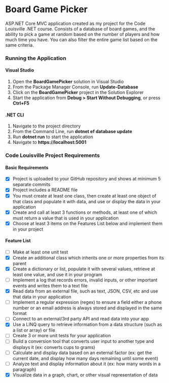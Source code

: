 # Board Game Picker

ASP.NET Core MVC application created as my project for the Code Louisville .NET course. Consists of a database of board games, and the ability to pick a game at random based on the number of players and how much time you have. You can also filter the entire game list based on the same criteria.

### Running the Application

#### Visual Studio

1. Open the **BoardGamePicker** solution in Visual Studio
2. From the Package Manager Console, run **Update-Database**
3. Click on the **BoardGamePicker** project in the Solution Explorer
4. Start the application from **Debug > Start Without Debugging**, or press **Ctrl+F5**

#### .NET CLI

1. Navigate to the project directory
2. From the Command Line, run **dotnet ef database update**
3. Run **dotnet run** to start the application
4. Navigate to **https://localhost:5001**

### Code Louisville Project Requirements

#### Basic Requirements
- [x] Project is uploaded to your GitHub repository and shows at minimum 5 separate commits
- [x] Project includes a README file
- [x] You must create at least one class, then create at least one object of that class and populate it with data, and use or display the data in your application
- [x] Create and call at least 3 functions or methods, at least one of which must return a value that is used in your application
- [x] Choose at least 3 items on the Features List below and implement them in your project

#### Feature List
- [ ] Make at least one unit test
- [x] Create an additional class which inherits one or more properties from its parent
- [x] Create a dictionary or list, populate it with several values, retrieve at least one value, and use it in your program
- [ ] Implement a log that records errors, invalid inputs, or other important events and writes them to a text file
- [x] Read data from an external file, such as text, JSON, CSV, etc and use that data in your application
- [ ] Implement a regular expression (regex) to ensure a field either a phone number or an email address is always stored and displayed in the same format
- [ ] Connect to an external/3rd party API and read data into your app
- [x] Use a LINQ query to retrieve information from a data structure (such as a list or array) or file
- [ ] Create 3 or more unit tests for your application
- [ ] Build a conversion tool that converts user input to another type and displays it (ex: converts cups to grams)
- [ ] Calculate and display data based on an external factor (ex: get the current date, and display how many days remaining until some event)
- [ ] Analyze text and display information about it (ex: how many words in a paragraph)
- [x] Visualize data in a graph, chart, or other visual representation of data
